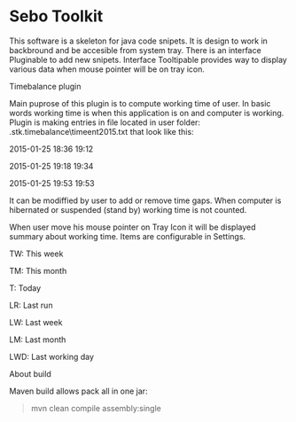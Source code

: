 # Sebo Toolkit
This software is a skeleton for java code snipets.
It is design to work in backbround and be accesible from system tray.
There is an interface Pluginable to add new snipets.
Interface Tooltipable provides way to display various data when mouse pointer will be on tray icon.

Timebalance plugin

   Main puprose of this plugin is to compute working time of user. In basic words working time is when this application is on and computer is working.
   Plugin is making entries in file located in user folder: .stk\.timebalance\timeent2015.txt that look like this:

2015-01-25 18:36 19:12

2015-01-25 19:18 19:34

2015-01-25 19:53 19:53
   
It can be modiffied by user to add or remove time gaps.
When computer is hibernated or suspended (stand by) working time is not counted.

When user move his mouse pointer on Tray Icon it will be displayed summary about working time. Items are configurable in Settings.

TW:  This week

TM:  This month

T:   Today

LR:  Last run

LW:  Last week

LM:  Last month

LWD: Last working day



About build

Maven build allows pack all in one jar:
>mvn clean compile assembly:single
